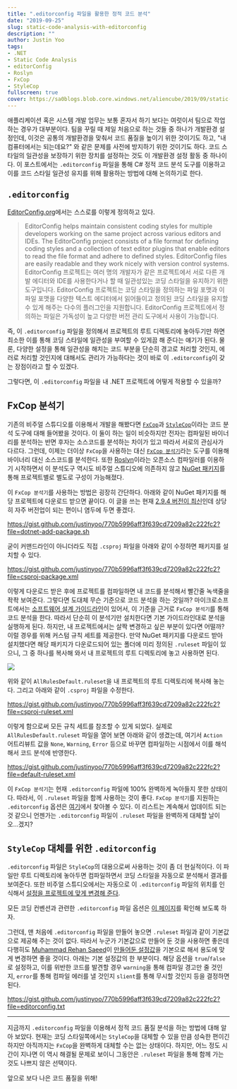 ```yaml
---
title: ".editorconfig 파일을 활용한 정적 코드 분석"
date: "2019-09-25"
slug: static-code-analysis-with-editorconfig
description: ""
author: Justin Yoo
tags:
- .NET
- Static Code Analysis
- editorConfig
- Roslyn
- FxCop
- StyleCop
fullscreen: true
cover: https://sa0blogs.blob.core.windows.net/aliencube/2019/09/static-code-analycis-with-editorconfig-00.png
---
```


애플리케이션 혹은 시스템 개발 업무는 보통 혼자서 하기 보다는 여럿이서 팀으로 작업하는 경우가 대부분이다. 팀을 꾸릴 때 제일 처음으로 하는 것들 중 하나가 개발환경 설정인데, 이것은 공통의 개발환경을 맞춰서 코드 품질을 높이기 위한 것이기도 하고, "내 컴퓨터에서는 되는데요?" 와 같은 문제를 사전에 방지하기 위한 것이기도 하다. 코드 스타일의 일관성을 보장하기 위한 장치를 설정하는 것도 이 개발환경 설정 활동 중 하나이다. 이 포스트에서는 `.editorconfig` 파일을 통해 C# 정적 코드 분석 도구를 이용하고 이를 코드 스타일 일관성 유지를 위해 활용하는 방법에 대해 논의하기로 한다.

## `.editorconfig`

[EditorConfig.org](https://editorconfig.org/)에서는 스스로를 이렇게 정의하고 있다.

> EditorConfig helps maintain consistent coding styles for multiple developers working on the same project across various editors and IDEs. The EditorConfig project consists of a file format for defining coding styles and a collection of text editor plugins that enable editors to read the file format and adhere to defined styles. EditorConfig files are easily readable and they work nicely with version control systems. EditorConfig 프로젝트는 여러 명의 개발자가 같은 프로젝트에서 서로 다른 개발 에디터와 IDE를 사용한다거나 할 때 일관성있는 코딩 스타일을 유지하기 위한 도구입니다. EditorConfig 프로젝트는 코딩 스타일을 정의하는 파일 포맷과 이 파일 포맷을 다양한 텍스트 에디터에서 읽어들이고 정의된 코딩 스타일을 유지할 수 있게 해주는 다수의 플러그인을 지원합니다. EditorConfig 프로젝트에서 정의하는 파일은 가독성이 높고 다양한 버전 관리 도구에서 사용이 가능합니다.

즉, 이 `.editorconfig` 파일을 정의해서 프로젝트의 루트 디렉토리에 놓아두기만 하면 최소한 이를 통해 코딩 스타일에 일관성을 부여할 수 있게끔 해 준다는 얘기가 된다. 물론, 다양한 설정을 통해 일관성을 해치는 코드 부분을 단순히 경고로 처리할 것인지, 에러로 처리할 것인지에 대해서도 관리가 가능하다는 것이 바로 이 `.editorconfig`이 갖는 장점이라고 할 수 있겠다.

그렇다면, 이 `.editorconfig` 파일을 내 .NET 프로젝트에 어떻게 적용할 수 있을까?

## FxCop 분석기

기존의 비주얼 스튜디오를 이용해서 개발을 해봤다면 [`FxCop`](https://en.wikipedia.org/wiki/FxCop)과 [`StyleCop`](https://en.wikipedia.org/wiki/StyleCop)이라는 코드 분석 도구에 대해 들어봤을 것이다. 이 둘이 하는 일이 비슷하지만 전자는 컴파일된 바이너리를 분석하는 반면 후자는 소스코드를 분석하는 차이가 있고 따라서 서로의 관심사가 다르다. 그런데, 이제는 더이상 `FxCop`을 사용하는 대신 [`FxCop 분석기`](https://docs.microsoft.com/ko-kr/visualstudio/code-quality/fxcop-analyzers)라는 도구를 이용해 바이너리 대신 소스코드를 분석한다. 또한 [Roslyn](https://github.com/dotnet/roslyn)이라는 오픈소스 컴파일러를 이용하기 시작하면서 이 분석도구 역시도 비주얼 스튜디오에 의존하지 않고 [NuGet 패키지](https://www.nuget.org/packages/Microsoft.CodeAnalysis.FxCopAnalyzers/)를 통해 프로젝트별로 별도로 구성이 가능해졌다.

이 `FxCop 분석기`를 사용하는 방법은 굉장히 간단하다. 아래와 같이 NuGet 패키지를 해당 프로젝트에 다운로드 받으면 끝이다. 이 글을 쓰는 현재 [2.9.4 버전이 최신](https://www.nuget.org/packages/Microsoft.CodeAnalysis.FxCopAnalyzers/2.9.4)인데 상당히 자주 버전업이 되는 편이니 염두에 두면 좋겠다.

https://gist.github.com/justinyoo/770b5996aff3f639cd7209a82c222fc2?file=dotnet-add-package.sh

굳이 커맨드라인이 아니더라도 직접 `.csproj` 파일을 아래와 같이 수정하면 패키지를 설치할 수 있다.

https://gist.github.com/justinyoo/770b5996aff3f639cd7209a82c222fc2?file=csproj-package.xml

이렇게 다운로드 받은 후에 프로젝트를 컴파일하면 내 코드를 분석해서 빨간줄 녹색줄을 좍좍 보여준다. 그렇다면 도대체 무슨 기준으로 코드 분석을 하는 것일까? 마이크로소프트에서는 [소프트웨어 설계 가이드라인](https://docs.microsoft.com/ko-kr/dotnet/standard/design-guidelines/)이 있어서, 이 기준을 근거로 `FxCop 분석기`를 통해 코드 분석을 한다. 따라서 단순히 이 분석기만 설치한다면 기본 가이드라인대로 분석을 실행하게 된다. 하지만, 내 프로젝트에서는 살짝 변경하고 싶은 부분이 있다면 어떨까? 이럴 경우를 위해 커스텀 규칙 세트를 제공한다. 만약 NuGet 패키지를 다운로드 받아 설치했다면 해당 패키지가 다운로드되어 있는 폴더에 미리 정의된 `.ruleset` 파일이 있으니, 그 중 하나를 복사해 와서 내 프로젝트의 루트 디렉토리에 놓고 사용하면 된다.

![](https://sa0blogs.blob.core.windows.net/aliencube/2019/09/static-code-analycis-with-editorconfig-01.png)

위와 같이 `AllRulesDefault.ruleset`을 내 프로젝트의 루트 디렉토리에 복사해 놓는다. 그리고 아래와 같이 `.csproj` 파일을 수정한다.

https://gist.github.com/justinyoo/770b5996aff3f639cd7209a82c222fc2?file=csproj-ruleset.xml

이렇게 함으로써 모든 규칙 세트를 참조할 수 있게 되었다. 실제로 `AllRulesDefault.ruleset` 파일을 열어 보면 아래와 같이 생겼는데, 여기서 `Action` 어트리뷰트 값을 `None`, `Warning`, `Error` 등으로 바꾸면 컴파일하는 시점에서 이를 해석해서 코드 분석에 반영한다.

https://gist.github.com/justinyoo/770b5996aff3f639cd7209a82c222fc2?file=default-ruleset.xml

이 `FxCop 분석기`는 현재 `.editorconfig` 파일에 100% 완벽하게 녹아들지 못한 상태이다. 따라서, 이 `.ruleset` 파일을 함께 사용하는 것이 좋다. `FxCop 분석기`를 지원하는 `.editorconfig` 옵션은 [여기](https://docs.microsoft.com/ko-kr/visualstudio/code-quality/fxcop-analyzer-options)에서 찾아볼 수 있다. 이 리스트는 계속해서 업데이트 되는 것 같으니 언젠가는 `.editorconfig` 파일이 `.ruleset` 파일을 완벽하게 대체할 날이 오...겠지?

## `StyleCop` 대체를 위한 `.editorconfig`

`.editorconfig` 파일은 `StyleCop`의 대용으로써 사용하는 것이 좀 더 현실적이다. 이 파일만 루트 디렉토리에 놓아두면 컴파일하면서 코딩 스타일을 자동으로 분석해서 결과를 보여준다. 또한 비주얼 스튜디오에서는 자동으로 이 `.editorconfig` 파일의 위치를 인식해서 [설정을 프로젝트에 맞게 변경해 준다](https://docs.microsoft.com/ko-kr/visualstudio/ide/create-portable-custom-editor-options#troubleshoot-editorconfig-settings).

모든 코딩 컨벤션과 관련한 `.editorconfig` 파일 옵션은 [이 페이지](https://docs.microsoft.com/ko-kr/visualstudio/ide/editorconfig-code-style-settings-reference)를 확인해 보도록 하자.

그런데, 맨 처음에 `.editorconfig` 파일을 만들어 놓으면 `.ruleset` 파일과 같이 기본값으로 제공해 주는 것이 없다. 따라서 누군가 기본값으로 만들어 둔 것을 사용하면 좋은데 다행히도 [Muhammad Rehan Saeed](https://twitter.com/RehanSaeedUK)이 [만들어둔 설정값](https://github.com/RehanSaeed/EditorConfig)을 기본으로 해서 용도에 맞게 변경하면 좋을 것이다. 아래는 기본 설정값의 한 부분이다. 해당 옵션을 `true`/`false`로 설정하고, 이를 위반한 코드를 발견할 경우 `warning`을 통해 컴파일 경고만 줄 것인지, `error`를 통해 컴파일 에러를 낼 것인지 `slient`를 통해 무시할 것인지 등을 결정하면 된다.

https://gist.github.com/justinyoo/770b5996aff3f639cd7209a82c222fc2?file=editorconfig.txt

* * *

지금까지 `.editorconfig` 파일을 이용해서 정적 코드 품질 분석을 하는 방법에 대해 알아 보았다. 현재는 코딩 스타일쪽에서는 `StyleCop`을 대체할 수 있을 만큼 성숙한 편이긴 하지만 아직까지는 `FxCop`을 완벽하게 대체할 수는 없는 상태이다. 하지만, 어느 정도 시간이 지나면 이 역시 해결될 문제로 보이니 그동안은 `.ruleset` 파일을 통해 함께 가는 것도 나쁘지 않은 선택이다.

앞으로 보다 나은 코드 품질을 위해!
